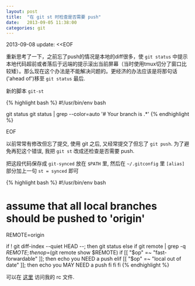 ```yaml
---
layout: post
title:  "在 git st 时检查是否需要 push"
date:   2013-09-05 11:38:00
categories: git
---
```


2013-09-08 update: &lt;&lt;EOF

重新思考了一下，之前忘了push的情况是本地的diff很多，使 `git status` 中提示本地代码超前或者落后于远端的提示滚出当前屏幕（当时使用tmux切分了窗口比较矮）。那么现在这个办法是不能解决问题的。更经济的办法应该是将那句话('ahead of')移至 `git status` 最后.

新的脚本 `git-st`

{% highlight bash %}
#!/usr/bin/env bash

git status
git status | grep --color=auto '# Your branch is .*'
{% endhighlight %}

EOF


以前常常有修改但忘了提交, 使用 git 之后, 又经常提交了但忘了 `git push`.
为了避免再犯这个错误, 我把 `git st` 改成还检查是否需要 push.

把这段代码保存成 `git-synced` 放在 `$PATH` 里, 然后在 `~/.gitconfig` 里 `[alias]` 部分加上一句 `st = synced` 即可

{% highlight bash %}
#!/usr/bin/env bash

# assume that all local branches should be pushed to 'origin'
REMOTE=origin

if ! git diff-index --quiet HEAD --; then
        git status
else
        if git remote | grep -q $REMOTE; then
                op=$(git remote show $REMOTE)
                if [[ "$op" =~ "fast-forwardable" ]]; then
                        echo you NEED a push
                elif [[ "$op" =~ "local out of date" ]]; then
                        echo you MAY NEED a push
                fi
        fi
fi
{% endhighlight %}

可以在 [这里][menghanrc] 访问我的 rc 文件.

[menghanrc]: https://github.com/menghan/menghanrc
